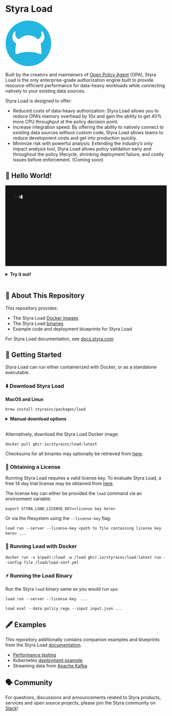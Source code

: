# Styra Load

![Styra](./content/img/logo.png)

Built by the creators and maintainers of [Open Policy Agent](https://www.openpolicyagent.org/) (OPA), Styra Load is the only enterprise-grade authorization engine built to provide resource-efficient performance for data-heavy workloads while connecting natively to your existing data sources.

Styra Load is designed to offer:

- Reduced costs of data-heavy authorization: Styra Load allows you to reduce OPA’s memory overhead by 10x and gain the ability to get 40% more CPU throughput at the policy decision point.
- Increase integration speed: By offering the ability to natively connect to existing data sources without custom code, Styra Load allows teams to reduce development costs and get into production quickly.
- Minimize risk with powerful analysis: Extending the industry’s only impact analysis tool, Styra Load allows policy validation early and throughout the policy lifecycle, shrinking deployment failure, and costly issues before enforcement. (Coming soon)

## 👋 Hello World!

![Hello World](./content/img/helloworld.gif)

<details>
  <summary><strong>Try it out!</strong></summary>

1. `brew install styrainc/packages/load`
2. `export STYRA_LOAD_LICENSE_KEY=<your license key>`
3. `load run -s https://dl.styra.com/load/bundle-load-400.tar.gz`
4. `curl 'http://localhost:8181/metrics/alloc_bytes?pretty=true'`

To compare with OPA:

1. `opa run -s -a localhost:8282 https://dl.styra.com/load/bundle-opa-400.tar.gz`
2. `curl 'http://localhost:8282/metrics/alloc_bytes?pretty=true'`

Note: both Styra Load and OPA will show "peak" memory usage if queried just after
launch, so waiting a few minutes before checking the metrics will provide numbers
closer to real-world use.

</details><br/>

## 📖 About This Repository

This repository provides:

* The Styra Load [Docker images](https://github.com/StyraInc/load/pkgs/container/load)
* The Styra Load [binaries](https://github.com/StyraInc/load/releases/)
* Example code and deployment blueprints for Styra Load

For Styra Load documentation, see [docs.styra.com](https://docs.styra.com/load)

## 🏃 Getting Started

Styra Load can run either containerized with Docker, or as a standalone executable.

### ⬇️ Download Styra Load

**MacOS and Linux**
```shell
brew install styrainc/packages/load
```

<details>
  <summary><strong>Manual download options</strong></summary>

**MacOS (Apple Silicon)**
```shell
curl -L -o load "https://github.com/StyraInc/load/releases/latest/download/load_Darwin_arm64"
xattr -d com.apple.quarantine load
chmod +x load
```

**MacOS (x86_64)**
```shell
curl -L -o load "https://github.com/StyraInc/load/releases/latest/download/load_Darwin_x86_64"
xattr -d com.apple.quarantine load
chmod +x load
```

**Linux (x86_64)**
```shell
curl -L -o load "https://github.com/StyraInc/load/releases/latest/download/load_Linux_x86_64"
chmod +x load
```

**Windows**
```shell
curl.exe -L -o load.exe "https://github.com/StyraInc/load/releases/latest/download/load_Windows_x86_64.exe"
```

See all versions, and checksum files, at the Styra Load [releases](https://github.com/StyraInc/load/releases/) page.

</details><br/>


Alternatively, download the Styra Load Docker image:

```shell
docker pull ghcr.io/styrainc/load:latest
```

Checksums for all binaries may optionally be retrieved from [here](https://github.com/StyraInc/load/releases/latest/download/checksums.txt).

### 🔑 Obtaining a License

Running Styra Load requires a valid license key. To evaluate Styra Load, a free 14 day trial license may be obtained from [here](https://www.styra.com/free-trial-14/?utm_medium=community_u&utm_source=github).

The license key can either be provided the `load` command via an environment variable:

```shell
export STYRA_LOAD_LICENSE_KEY=<license key here>
```

Or via the filesystem using the `--license-key` flag:

```shell
load run --server --license-key <path to file containing license key here> ...
```

### 🐳 Running Load with Docker

```shell
docker run -v $(pwd):/load -w /load ghcr.io/styrainc/load:latest run --config-file /load/load-conf.yml
```

### ⚡ Running the Load Binary

Run the Styra `load` binary same as you would run `opa`:

```shell
load run --server --license-key  ...
```

```shell
load eval --data policy.rego --input input.json ...
```

## 🖋️ Examples

This repository additionally contains companion examples and blueprints from the Styra Load [documentation](https://docs.styra.com/load).

- [Performance testing](/examples/performance-testing/)
- Kubernetes [deployment example](/examples/kubernetes/)
- Streaming data from [Apache Kafka](/examples/kafka/)

## 🗣️ Community

For questions, discussions and announcements related to Styra products, services and open source projects, please join the Styra community on [Slack](https://join.slack.com/t/styracommunity/shared_invite/zt-1p81qz8g4-t2OLKbvw0J5ibdcNc62~6Q)!
